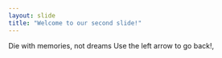 ```yaml
---
layout: slide
title: "Welcome to our second slide!"
---
```

Die with memories, not dreams
Use the left arrow to go back!, 
